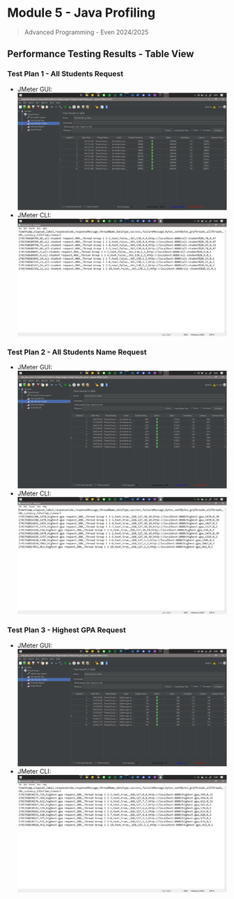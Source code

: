 # Module 5 - Java Profiling
> Advanced Programming - Even 2024/2025

## Performance Testing Results - Table View

### Test Plan 1 - All Students Request
- JMeter GUI:
    ![All Students Request](./assets/test_plan_1.png)
- JMeter CLI:
    ![All Students Request CLI](./assets/testresult1.png)

### Test Plan 2 - All Students Name Request
- JMeter GUI:
    ![All Students Name Request](./assets/test_plan_2.png)
- JMeter CLI:
    ![All Students Name Request CLI](./assets/testresult2.png)

### Test Plan 3 - Highest GPA Request
- JMeter GUI:
    ![Highest GPA Request](./assets/test_plan_3.png)
- JMeter CLI:
    ![Highest GPA Request CLI](./assets/testresult3.png)